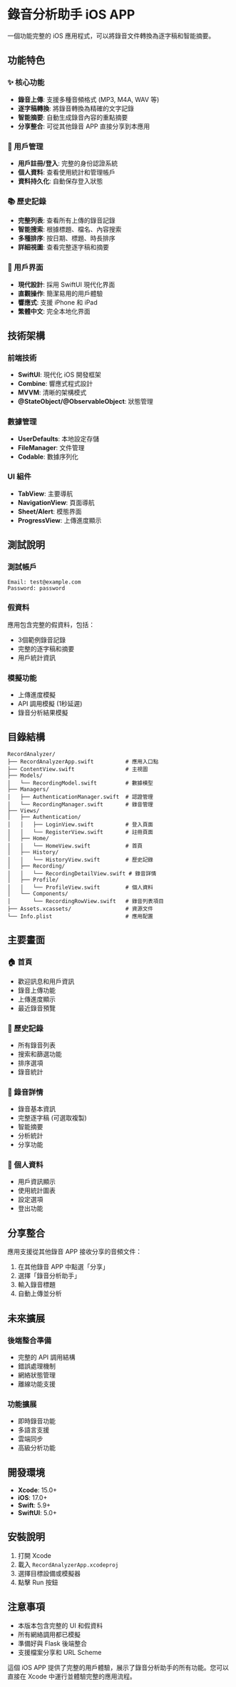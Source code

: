 # 錄音分析助手 iOS APP

一個功能完整的 iOS 應用程式，可以將錄音文件轉換為逐字稿和智能摘要。

## 功能特色

### ✨ 核心功能
- **錄音上傳**: 支援多種音頻格式 (MP3, M4A, WAV 等)
- **逐字稿轉換**: 將錄音轉換為精確的文字記錄
- **智能摘要**: 自動生成錄音內容的重點摘要
- **分享整合**: 可從其他錄音 APP 直接分享到本應用

### 👤 用戶管理
- **用戶註冊/登入**: 完整的身份認證系統
- **個人資料**: 查看使用統計和管理帳戶
- **資料持久化**: 自動保存登入狀態

### 📚 歷史記錄
- **完整列表**: 查看所有上傳的錄音記錄
- **智能搜索**: 根據標題、檔名、內容搜索
- **多種排序**: 按日期、標題、時長排序
- **詳細視圖**: 查看完整逐字稿和摘要

### 🎨 用戶界面
- **現代設計**: 採用 SwiftUI 現代化界面
- **直觀操作**: 簡潔易用的用戶體驗
- **響應式**: 支援 iPhone 和 iPad
- **繁體中文**: 完全本地化界面

## 技術架構

### 前端技術
- **SwiftUI**: 現代化 iOS 開發框架
- **Combine**: 響應式程式設計
- **MVVM**: 清晰的架構模式
- **@StateObject/@ObservableObject**: 狀態管理

### 數據管理
- **UserDefaults**: 本地設定存儲
- **FileManager**: 文件管理
- **Codable**: 數據序列化

### UI 組件
- **TabView**: 主要導航
- **NavigationView**: 頁面導航
- **Sheet/Alert**: 模態界面
- **ProgressView**: 上傳進度顯示

## 測試說明

### 測試帳戶
```
Email: test@example.com
Password: password
```

### 假資料
應用包含完整的假資料，包括：
- 3個範例錄音記錄
- 完整的逐字稿和摘要
- 用戶統計資訊

### 模擬功能
- 上傳進度模擬
- API 調用模擬 (1秒延遲)
- 錄音分析結果模擬

## 目錄結構

```
RecordAnalyzer/
├── RecordAnalyzerApp.swift          # 應用入口點
├── ContentView.swift                # 主視圖
├── Models/
│   └── RecordingModel.swift         # 數據模型
├── Managers/
│   ├── AuthenticationManager.swift  # 認證管理
│   └── RecordingManager.swift       # 錄音管理
├── Views/
│   ├── Authentication/
│   │   ├── LoginView.swift          # 登入頁面
│   │   └── RegisterView.swift       # 註冊頁面
│   ├── Home/
│   │   └── HomeView.swift           # 首頁
│   ├── History/
│   │   └── HistoryView.swift        # 歷史記錄
│   ├── Recording/
│   │   └── RecordingDetailView.swift # 錄音詳情
│   ├── Profile/
│   │   └── ProfileView.swift        # 個人資料
│   └── Components/
│       └── RecordingRowView.swift   # 錄音列表項目
├── Assets.xcassets/                 # 資源文件
└── Info.plist                       # 應用配置
```

## 主要畫面

### 🏠 首頁
- 歡迎訊息和用戶資訊
- 錄音上傳功能
- 上傳進度顯示
- 最近錄音預覽

### 📖 歷史記錄
- 所有錄音列表
- 搜索和篩選功能
- 排序選項
- 錄音統計

### 🎵 錄音詳情
- 錄音基本資訊
- 完整逐字稿 (可選取複製)
- 智能摘要
- 分析統計
- 分享功能

### 👤 個人資料
- 用戶資訊顯示
- 使用統計圖表
- 設定選項
- 登出功能

## 分享整合

應用支援從其他錄音 APP 接收分享的音頻文件：

1. 在其他錄音 APP 中點選「分享」
2. 選擇「錄音分析助手」
3. 輸入錄音標題
4. 自動上傳並分析

## 未來擴展

### 後端整合準備
- 完整的 API 調用結構
- 錯誤處理機制
- 網絡狀態管理
- 離線功能支援

### 功能擴展
- 即時錄音功能
- 多語言支援
- 雲端同步
- 高級分析功能

## 開發環境

- **Xcode**: 15.0+
- **iOS**: 17.0+
- **Swift**: 5.9+
- **SwiftUI**: 5.0+

## 安裝說明

1. 打開 Xcode
2. 載入 `RecordAnalyzerApp.xcodeproj`
3. 選擇目標設備或模擬器
4. 點擊 Run 按鈕

## 注意事項

- 本版本包含完整的 UI 和假資料
- 所有網絡調用都已模擬
- 準備好與 Flask 後端整合
- 支援檔案分享和 URL Scheme

這個 iOS APP 提供了完整的用戶體驗，展示了錄音分析助手的所有功能。您可以直接在 Xcode 中運行並體驗完整的應用流程。 